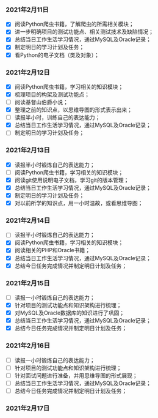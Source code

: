 ### 2021年2月11日

- [x] 阅读Python爬虫书籍，了解爬虫的所需相关模块；
- [x] 进一步明确项目的测试功能点、相关测试技术及缺陷情况；
- [x] 总结当日工作生活学习情况，通过MySQL及Oracle记录；
- [x] 制定明日的学习计划及任务；
- [x] 看Python的电子文档（类及对象）；

### 2021年2月12日

- [x] 阅读Python爬虫书籍，学习相关的知识模块；
- [x] 梳理项目的构架及测试功能点；
- [ ] 阅读基督山伯爵小说；
- [x] 整理之前的知识点，以思维导图的形式表示出来；
- [ ] 读报半小时，训练自己的表达能力；
- [x] 总结当日工作生活学习情况，通过MySQL及Oracle记录；
- [ ] 制定明日的学习计划及任务；

###  2021年2月13日

- [x] 读报半小时锻炼自己的表达能力；
- [ ] 阅读Python爬虫书籍，学习相关的知识模块；
- [x] 阅读git使用说明电子文档，学习git的版本管理；
- [x] 总结当日工作生活学习情况，通过MySQL及Oracle记录；
- [x] 制定明日的学习计划及任务；
- [x] 对以前所学的知识点，用一小时温故，或看思维导图；

### 2021年2月14日

- [ ] 读报半小时锻炼自己的表达能力；
- [x] 阅读Python爬虫书籍，学习相关的知识模块；
- [x] 阅读相关的PHP和Oracle书籍；
- [x] 总结当日工作生活学习情况，通过MySQL及Oracle记录；
- [x] 总结今日任务完成情况并制定明日计划及任务；

### 2021年2月15日

- [ ] 读报一小时锻炼自己的表达能力；
- [x] 针对项目的测试功能点和知识架构进行梳理；
- [x] 对MySQL及Oracle数据库的知识进行了巩固；
- [x] 总结当日工作生活学习情况，通过MySQL及Oracle记录；
- [x] 总结今日任务完成情况并制定明日计划及任务；

### 2021年2月16日

- [ ] 读报一小时锻炼自己的表达能力；
- [ ] 针对项目的测试功能点和知识架构进行梳理；
- [ ] 针对面试问题进行准备，并用思维导图的形式展现；
- [ ] 总结当日工作生活学习情况，通过MySQL及Oracle记录；
- [ ] 总结今日任务完成情况并制定明日计划及任务；

### 2021年2月17日



